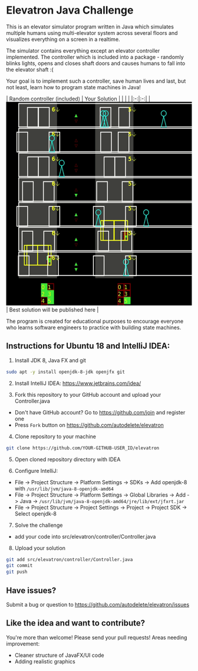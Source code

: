 # Elevatron Java Challenge

This is an elevator simulator program written in Java which 
simulates multiple humans using multi-elevator system across several floors
and visualizes everything on a screen in a realtime.

The simulator contains everything except an elevator controller implemented.
The controller which is included into a package - randomly blinks lights, opens 
and closes shaft doors and causes humans to fall into the elevator shaft :(

Your goal is to implement such a controller, save human lives and last, but not least, learn how to
program state machines in Java!

| Random controller (included)   | Your Solution   |   |   |   |
|:-:|:-:|
|![Random Conroller](img/random-controller.gif)| Best solution will be published here | 

The program is created for educational purposes to encourage everyone who
learns software engineers to practice with building state machines.

## Instructions for Ubuntu 18 and IntelliJ IDEA:

1. Install JDK 8, Java      FX and git
```bash
sudo apt -y install openjdk-8-jdk openjfx git
```

2. Install IntelliJ IDEA: https://www.jetbrains.com/idea/

3. Fork this repository to your GitHub account and upload your Controller.java
  - Don't have GitHub account? Go to https://github.com/join and register one
  - Press `Fork` button on https://github.com/autodelete/elevatron

4. Clone repository to your machine
```bash
git clone https://github.com/YOUR-GITHUB-USER_ID/elevatron
```  

5. Open cloned repository directory with IDEA

6. Configure IntelliJ: 
  - File -> Project Structure -> Platform Settings -> SDKs -> Add openjdk-8 with `/usr/lib/jvm/java-8-openjdk-amd64`
  - File -> Project Structure -> Platform Settings -> Global Libraries -> Add -> Java -> `/usr/lib/jvm/java-8-openjdk-amd64/jre/lib/ext/jfxrt.jar`
  - File -> Project Structure -> Project Settings -> Project -> Project SDK -> Select openjdk-8

7. Solve the challenge
  - add your code into src/elevatron/controller/Controller.java

8. Upload your solution
```bash
git add src/elevatron/controller/Controller.java
git commit
git push
```

## Have issues?
Submit a bug or question to https://github.com/autodelete/elevatron/issues

## Like the idea and want to contribute?
You're more than welcome! Please send your pull requests!
Areas needing improvement:
 - Cleaner structure of JavaFX/UI code
 - Adding realistic graphics

